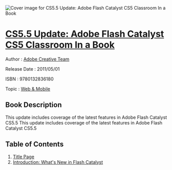 ![Cover image for CS5.5 Update: Adobe Flash Catalyst CS5 Classroom In a Book](https://imgdetail.ebookreading.net/cover/cover/web_mobile/EB9780132836180.jpg)

[CS5.5 Update: Adobe Flash Catalyst CS5 Classroom In a Book](https://ebookreading.net/view/book/CS5.5+Update%3A+Adobe+Flash+Catalyst+CS5+Classroom+In+a+Book-EB9780132836180_1.html "CS5.5 Update: Adobe Flash Catalyst CS5 Classroom In a Book")
====================================================================================================================

Author : [Adobe Creative Team](https://ebookreading.net/search/author/Adobe+Creative+Team)

Release Date : 2011/05/01

ISBN : 9780132836180

Topic : [Web & Mobile](https://ebookreading.net/search/category/web-mobile)

Book Description
-----------------

This update includes coverage of the latest features in Adobe Flash Catalyst CS5.5
              This update includes coverage of the latest features in Adobe Flash Catalyst CS5.5
              
Table of Contents
-----------------

1. [Title Page](https://ebookreading.net/view/book/CS5.5+Update%3A+Adobe+Flash+Catalyst+CS5+Classroom+In+a+Book-EB9780132836180_2.html)
1. [Introduction: What&#39;s New in Flash Catalyst](https://ebookreading.net/view/book/CS5.5+Update%3A+Adobe+Flash+Catalyst+CS5+Classroom+In+a+Book-EB9780132836180_3.html)
